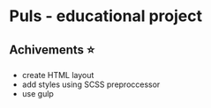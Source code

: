 # Puls - educational project

## Achivements ⭐️
 - create HTML layout
 - add styles using SCSS preproccessor
 - use gulp
